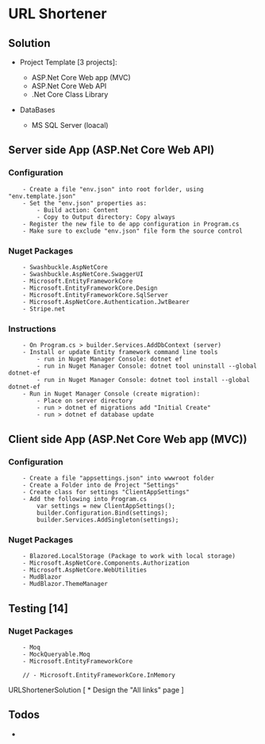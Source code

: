 # URL Shortener

## Solution

* Project Template [3 projects]: 
	* ASP.Net Core Web app (MVC)
	* ASP.Net Core Web API
	* .Net Core Class Library

* DataBases
	* MS SQL Server (loacal)


## Server side App (ASP.Net Core Web API)

### Configuration
```
	- Create a file "env.json" into root forlder, using "env.template.json"
	- Set the "env.json" properties as:
		- Build action: Content 
		- Copy to Output directory: Copy always
	- Register the new file to de app configuration in Program.cs
	- Make sure to exclude "env.json" file form the source control
```
### Nuget Packages
```
	- Swashbuckle.AspNetCore
	- Swashbuckle.AspNetCore.SwaggerUI
	- Microsoft.EntityFrameworkCore
	- Microsoft.EntityFrameworkCore.Design
	- Microsoft.EntityFrameworkCore.SqlServer
	- Microsoft.AspNetCore.Authentication.JwtBearer
	- Stripe.net
```
### Instructions
```
	- On Program.cs > builder.Services.AddDbContext (server)
	- Install or update Entity framework command line tools
		- run in Nuget Manager Console: dotnet ef
		- run in Nuget Manager Console: dotnet tool uninstall --global dotnet-ef
		- run in Nuget Manager Console: dotnet tool install --global dotnet-ef
	- Run in Nuget Manager Console (create migration): 
		- Place on server directory
		- run > dotnet ef migrations add "Initial Create"
		- run > dotnet ef database update
```

## Client side App (ASP.Net Core Web app (MVC))

### Configuration
```
	- Create a file "appsettings.json" into wwwroot folder
	- Create a Folder into de Project "Settings"
	- Create class for settings "ClientAppSettings"
	- Add the following into Program.cs
		var settings = new ClientAppSettings();
		builder.Configuration.Bind(settings);
		builder.Services.AddSingleton(settings);
```
### Nuget Packages
```
	- Blazored.LocalStorage (Package to work with local storage)
	- Microsoft.AspNetCore.Components.Authorization
	- Microsoft.AspNetCore.WebUtilities
	- MudBlazor
	- MudBlazor.ThemeManager
```

## Testing [14]

### Nuget Packages
```
	- Moq
	- MockQueryable.Moq
	- Microsoft.EntityFrameworkCore

	// - Microsoft.EntityFrameworkCore.InMemory
```

URLShortenerSolution
[
	*	Design the "All links" page
]


## Todos

- 